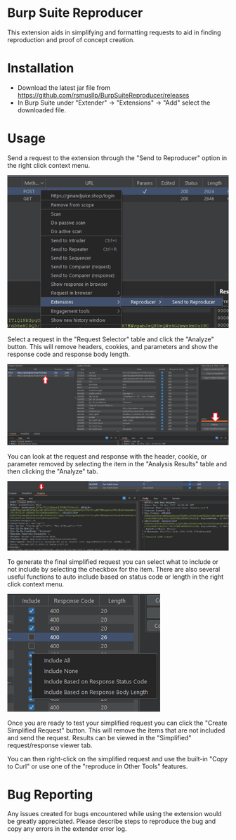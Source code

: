 # Burp Suite Reproducer
This extension aids in simplifying and formatting requests to aid in finding reproduction and proof of concept creation.

# Installation
- Download the latest jar file from https://github.com/rsmusllp/BurpSuiteReproducer/releases
- In Burp Suite under "Extender" -> "Extensions" -> "Add" select the downloaded file.

# Usage
Send a request to the extension through the "Send to Reproducer" option in the right click context menu.

![right-click-context.png](images/right-click-context.png)

Select a request in the "Request Selector" table and click the "Analyze" button. This will remove headers, cookies, and parameters and show the response code and response body length.

![analyze-request.png](images/analyze-request.png)

You can look at the request and response with the header, cookie, or parameter removed by selecting the item in the "Analysis Results" table and then clicking the "Analyze" tab.

![analyze-tab.png](images/analyze-tab.png)

To generate the final simplified request you can select what to include or not include by selecting the checkbox for the item. There are also several useful functions to auto include based on status code or length in the right click context menu.

![include-item.png](images/include-item.png)

Once you are ready to test your simplified request you can click the "Create Simplified Request" button. This will remove the items that are not included and send the request. Results can be viewed in the "Simplified" request/response viewer tab.

You can then right-click on the simplified request and use the built-in "Copy to Curl" or use one of the "reproduce in Other Tools" features.

# Bug Reporting
Any issues created for bugs encountered while using the extension would be greatly appreciated.
Please describe steps to reproduce the bug and copy any errors in the extender error log.